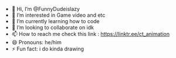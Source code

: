 - 👋 Hi, I’m @FunnyDudeislazy
- 👀 I’m interested in Game video and etc
- 🌱 I’m currently learning how to code
- 💞️ I’m looking to collaborate on idk
- 📫 How to reach me check this link : https://linktr.ee/ct_animation
- 😄 Pronouns: he/him
- ⚡ Fun fact: i do kinda drawing

<!---
FunnyDudeislazy/FunnyDudeislazy is a ✨ special ✨ repository because its `README.md` (this file) appears on your GitHub profile.
You can click the Preview link to take a look at your changes.
--->
